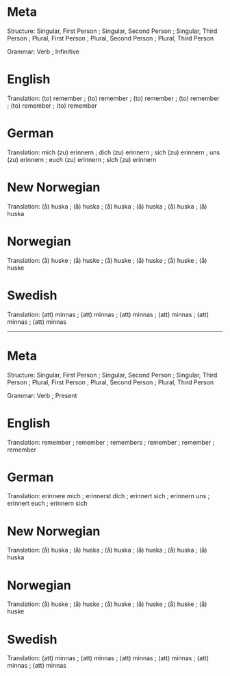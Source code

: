 Meta
====

Structure: Singular, First Person ; Singular, Second Person ; Singular, Third Person ;
           Plural, First Person   ; Plural, Second Person   ; Plural, Third Person

Grammar:   Verb ; Infinitive



English
=======

Translation: (to) remember ; (to) remember ; (to) remember ;
             (to) remember ; (to) remember ; (to) remember



German
======

Translation: mich (zu) erinnern ; dich (zu) erinnern ; sich (zu) erinnern ;
             uns (zu) erinnern  ; euch (zu) erinnern ; sich (zu) erinnern



New Norwegian
=============

Translation: (å) huska ; (å) huska ; (å) huska ;
             (å) huska ; (å) huska ; (å) huska



Norwegian
=========

Translation: (å) huske ; (å) huske ; (å) huske ;
             (å) huske ; (å) huske ; (å) huske



Swedish
=======

Translation: (att) minnas ; (att) minnas ; (att) minnas ;
             (att) minnas ; (att) minnas ; (att) minnas



--------------------------------------------------------------------------------

Meta
====

Structure: Singular, First Person ; Singular, Second Person ; Singular, Third Person ;
           Plural, First Person   ; Plural, Second Person   ; Plural, Third Person

Grammar:   Verb ; Present



English
=======

Translation: remember ; remember ; remembers ;
             remember ; remember ; remember



German
======

Translation: erinnere mich ; erinnerst dich ; erinnert sich ;
             erinnern uns  ; erinnert euch  ; erinnern sich



New Norwegian
=============

Translation: (å) huska ; (å) huska ; (å) huska ;
             (å) huska ; (å) huska ; (å) huska



Norwegian
=========

Translation: (å) huske ; (å) huske ; (å) huske ;
             (å) huske ; (å) huske ; (å) huske



Swedish
=======

Translation: (att) minnas ; (att) minnas ; (att) minnas ;
             (att) minnas ; (att) minnas ; (att) minnas

